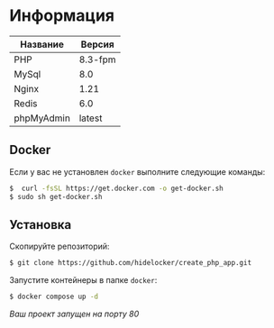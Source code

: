# Информация

| Название    | Версия      |
| ----------- | ----------- |
| PHP         | 8.3-fpm     | 
| MySql       | 8.0         |
| Nginx       | 1.21        |
| Redis       | 6.0         |
| phpMyAdmin  | latest      |

## Docker
Если у вас не установлен `docker` выполните следующие команды:

```bash
$  curl -fsSL https://get.docker.com -o get-docker.sh
$ sudo sh get-docker.sh
```

## Установка
Скопируйте репозиторий:
```bash
$ git clone https://github.com/hidelocker/create_php_app.git
```

Запустите контейнеры в папке `docker`:
```bash
$ docker compose up -d
```

*Ваш проект запущен на порту 80*
